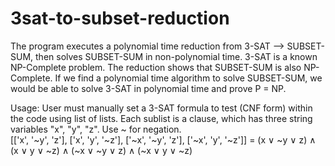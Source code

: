 # 3sat-to-subset-reduction
The program executes a polynomial time reduction from 3-SAT --> SUBSET-SUM, then solves SUBSET-SUM in non-polynomial time.
3-SAT is a known NP-Complete problem. The reduction shows that SUBSET-SUM is also NP-Complete. 
If we find a polynomial time algorithm to solve SUBSET-SUM, we would be able to solve 3-SAT in polynomial time
and prove P = NP.

Usage: User must manually set a 3-SAT formula to test (CNF form) within the code using list of lists.
Each sublist is a clause, which has three string variables "x", "y", "z". Use ~ for negation.  
[['x', '~y', 'z'], ['x', 'y', '~z'], ['~x', '~y', 'z'], ['~x', 'y', '~z']] = 
(x ∨ ~y ∨ z) ∧ (x ∨ y ∨ ~z) ∧ (~x ∨ ~y ∨ z) ∧ (~x ∨ y ∨ ~z)


